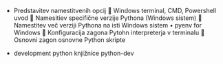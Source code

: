 - Predstavitev namestitvenih opcij
	Windows terminal, CMD, Powershell uvod
	Namesitiev specifične verzije Pythona (Windows sistem)
	Namestitev več verziji Pythona na isti Windows sistem
•	pyenv for Windows
	Konfiguracija zagona Pytohn interpreterja v terminalu
	Osnovni zagon osnovne Python skripte

- development python knjižnice python-dev